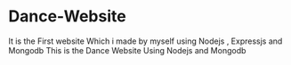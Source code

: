 # Dance-Website
It is the First website Which i made by myself using Nodejs , Expressjs and Mongodb
This is the Dance Website Using Nodejs and Mongodb 
